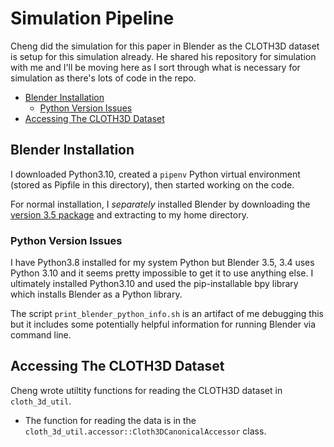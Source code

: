 # Simulation Pipeline <!-- omit from toc -->

Cheng did the simulation for this paper in Blender as the CLOTH3D dataset is setup for this simulation already.
He shared his repository for simulation with me and I'll be moving here as I sort through what is necessary for simulation as there's lots of code in the repo.

- [Blender Installation](#blender-installation)
  - [Python Version Issues](#python-version-issues)
- [Accessing The CLOTH3D Dataset](#accessing-the-cloth3d-dataset)

## Blender Installation

I downloaded Python3.10, created a `pipenv` Python virtual environment (stored as Pipfile in this directory), then started working on the code.

For normal installation, I *separately* installed Blender by downloading the [version 3.5 package](https://www.blender.org/download/) and extracting to my home directory.

### Python Version Issues

I have Python3.8 installed for my system Python but Blender 3.5, 3.4 uses Python 3.10 and it seems pretty impossible to get it to use anything else.
I ultimately installed Python3.10 and used the pip-installable bpy library which installs Blender as a Python library.

The script `print_blender_python_info.sh` is an artifact of me debugging this but it includes some potentially helpful information for running Blender via command line.

## Accessing The CLOTH3D Dataset

Cheng wrote utiltity functions for reading the CLOTH3D dataset in `cloth_3d_util`.

- The function for reading the data is in the `cloth_3d_util.accessor::Cloth3DCanonicalAccessor` class.

